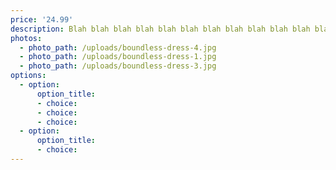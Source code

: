 ```yaml
---
price: '24.99'
description: Blah blah blah blah blah blah blah blah blah blah blah blah
photos:
  - photo_path: /uploads/boundless-dress-4.jpg
  - photo_path: /uploads/boundless-dress-1.jpg
  - photo_path: /uploads/boundless-dress-3.jpg
options:
  - option:
      option_title:
      - choice:
      - choice:
      - choice:
  - option:
      option_title:
      - choice:
---
```

